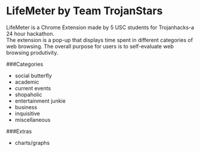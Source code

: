 LifeMeter by Team TrojanStars
===========

LifeMeter is a Chrome Extension made by 5 USC students for Trojanhacks-a 24 hour hackathon.  
The extension is a pop-up that displays time spent in different categories of web browsing.  The overall purpose for users is to self-evaluate web browsing produtivity.

###Categories
+ social butterfly
+ academic
+ current events
+ shopaholic
+ entertainment junkie
+ business
+ inquisitive
+ miscellaneous

###Extras
+ charts/graphs
